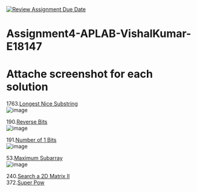 [![Review Assignment Due Date](https://classroom.github.com/assets/deadline-readme-button-22041afd0340ce965d47ae6ef1cefeee28c7c493a6346c4f15d667ab976d596c.svg)](https://classroom.github.com/a/9cpYv7kx)
# Assignment4-APLAB-VishalKumar-E18147 
# Attache screenshot for each solution
1763.[Longest Nice Substring](https://leetcode.com/problems/longest-nice-substring/description/)<br>
![image](https://github.com/user-attachments/assets/e34a5c4c-4b32-4635-9383-f53d08d4c416)

190.[Reverse Bits](https://leetcode.com/problems/reverse-bits/description/)<br>
![image](https://github.com/user-attachments/assets/f174d001-d148-4469-9400-6fa0b27b90ce)

191.[Number of 1 Bits](https://leetcode.com/problems/number-of-1-bits/description/)<br>
![image](https://github.com/user-attachments/assets/127cb56d-c722-467c-a57a-d11b383a2848)

53.[Maximum Subarray](https://leetcode.com/problems/maximum-subarray/description/)<br>
![image](https://github.com/user-attachments/assets/f170140c-8d04-44fa-9562-44af8b722859)

240.[Search a 2D Matrix II](https://leetcode.com/problems/search-a-2d-matrix-ii/description/)<br>
372.[Super Pow](https://leetcode.com/problems/super-pow/description/)<br>

